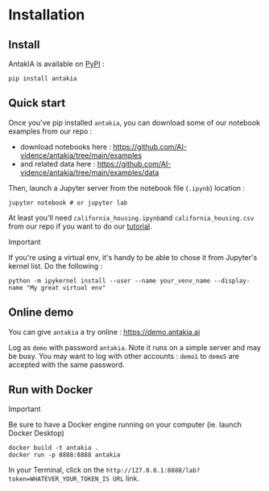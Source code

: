# Installation

## Install

AntakIA is available on [PyPI](https://pypi.org/project/antakia/) :

```
pip install antakia
```

## Quick start

Once you've pip installed `antakia`, you can download some of our notebook examples from our repo :
 * download notebooks here : https://github.com/AI-vidence/antakia/tree/main/examples
 * and related data here : https://github.com/AI-vidence/antakia/tree/main/examples/data 

Then, launch a Jupyter server from the notebook file (`.ipynb`) location :

```
jupyter notebook # or jupyter lab
```

At least you'll need `california_housing.ipynb`and `california_housing.csv` from our repo if you want to do our [tutorial](tutorial1.md). 


> [!IMPORTANT] 
If you're using a virtual env, it's handy to be able to chose it from Jupyter's kernel list. Do the following :

```
python -m ipykernel install --user --name your_venv_name --display-name "My great virtual env"
```

## Online demo

You can give `antakia` a try online  : https://demo.antakia.ai 

Log as `demo`  with password `antakia`.
Note it runs on a simple server and may be busy. You may want to log with other accounts : `demo1` to `demo5` are accepted with the same password.


## Run with Docker

> [!IMPORTANT] 
Be sure to have a Docker engine running on your computer (ie. launch Docker Desktop)

```
docker build -t antakia .
docker run -p 8888:8888 antakia
```

In your Terminal, click on the `http://127.0.0.1:8888/lab?token=WHATEVER_YOUR_TOKEN_IS URL` link.
